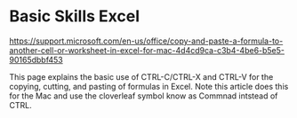 # Basic Skills Excel 


https://support.microsoft.com/en-us/office/copy-and-paste-a-formula-to-another-cell-or-worksheet-in-excel-for-mac-4d4cd9ca-c3b4-4be6-b5e5-90165dbbf453

This page explains the basic use of CTRL-C/CTRL-X and CTRL-V   for the  copying, cutting, and pasting of formulas in Excel.
Note this article does this for the Mac and use the cloverleaf symbol know as Commnad intstead of CTRL.
